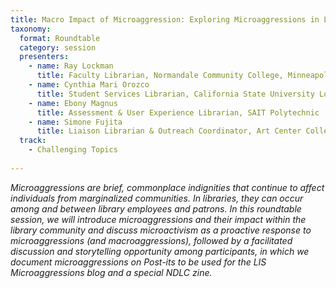 ```yaml
---
title: Macro Impact of Microaggression: Exploring Microaggressions in Librarianship
taxonomy:
  format: Roundtable
  category: session
  presenters: 
    - name: Ray Lockman
	  title: Faculty Librarian, Normandale Community College, Minneapolis Community and Technical College, Hennepin County Libraries
	- name: Cynthia Mari Orozco
	  title: Student Services Librarian, California State University Long Beach
	- name: Ebony Magnus
	  title: Assessment & User Experience Librarian, SAIT Polytechnic
	- name: Simone Fujita
	  title: Liaison Librarian & Outreach Coordinator, Art Center College of Design
  track:
    - Challenging Topics
	
---
```

_Microaggressions are brief, commonplace indignities that continue to affect individuals from marginalized 
communities. In libraries, they can occur among and between library employees and patrons. In this roundtable 
session, we will introduce microaggressions and their impact within the library community and discuss microactivism as a proactive response to microaggressions (and macroaggressions), followed by a facilitated discussion and storytelling opportunity among participants, in which we document microaggressions on Post-its to be used for the LIS Microaggressions blog and a special NDLC zine._
